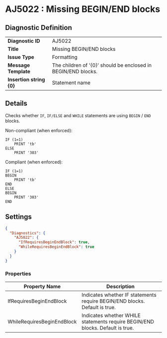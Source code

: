 # AJ5022 : Missing BEGIN/END blocks

## Diagnostic Definition

<table>
  <tr>
    <td class="header"><b>Diagnostic ID</b></td>
    <td>AJ5022</td>
  </tr>
  <tr>
    <td class="header"><b>Title</b></td>
    <td>Missing BEGIN/END blocks</td>
  </tr>
  <tr>
    <td class="header"><b>Issue Type</b></td>
    <td>Formatting</td>
  </tr>
  <tr>
    <td class="header"><b>Message Template</b></td>
    <td>The children of '{0}' should be enclosed in BEGIN/END blocks.</td>
  </tr>
    <tr>
    <td class="header"><b>Insertion string {0}</b></td>
    <td>Statement name</td>
  </tr>

</table>

## Details

Checks whether `IF`, `IF/ELSE` and `WHILE` statements are using `BEGIN` / `END` blocks.

Non-compliant (when enforced):

```tsql
IF (1=1)
    PRINT 'tb'
ELSE
    PRINT '303'
```

Compliant  (when enforced):

```tsql
IF (1=1)
BEGIN
    PRINT 'tb'
END
ELSE
BEGIN
    PRINT '303'
END
```


## Settings

```json
{
  "Diagnostics": {
    "AJ5022": {
      "IfRequiresBeginEndBlock": true,
      "WhileRequiresBeginEndBlock": true
    }
  }
}
```


### Properties

| Property Name              | Description                                                                   |
|----------------------------|-------------------------------------------------------------------------------|
| IfRequiresBeginEndBlock    | Indicates whether IF statements require BEGIN/END blocks. Default is true.    |
| WhileRequiresBeginEndBlock | Indicates whether WHILE statements require BEGIN/END blocks. Default is true. |



